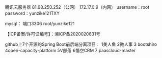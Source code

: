 腾讯云服务器
81.68.250.252（公网）
172.17.0.9（内网）
username：root
password：yunzike121TXY

mysql：
端口3306
root/yunzike121

【ICP备案/许可证编号】：湘ICP备2020020631号



github上7个开源的Spring Boot前后端分离项目：
1美人鱼
2微人事
3 bootshiro
4open-capacity-platform
5V部落
6悟空CRM
7 paascloud-master

